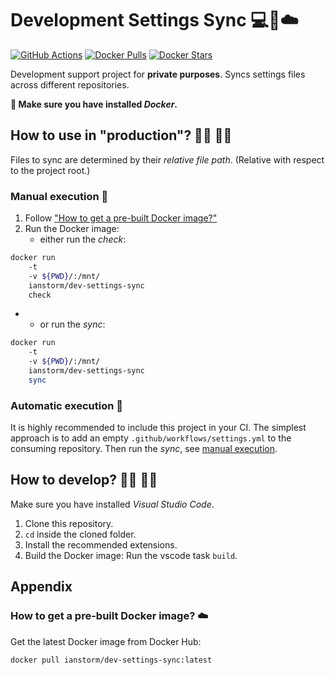 # Development Settings Sync 💻🔄☁️

[![GitHub Actions](https://img.shields.io/endpoint.svg?url=https%3A%2F%2Factions-badge.atrox.dev%2FIanStorm%2Fdev-settings-sync%2Fbadge%3Fref%3Dmain&style=flat&label=build&logo=none)](https://actions-badge.atrox.dev/IanStorm/dev-settings-sync/goto?ref=main)
[![Docker Pulls](https://img.shields.io/docker/pulls/ianstorm/dev-settings-sync)](https://hub.docker.com/r/ianstorm/dev-settings-sync)
[![Docker Stars](https://img.shields.io/docker/stars/ianstorm/dev-settings-sync)](https://hub.docker.com/r/ianstorm/dev-settings-sync)

Development support project for **private purposes**.
Syncs settings files across different repositories.

**🐳 Make sure you have installed *Docker*.**


## How to use in "production"? 👨‍💼 👩‍💼

Files to sync are determined by their *relative file path*.
(Relative with respect to the project root.)


### Manual execution 🔧

1. Follow ["How to get a pre-built Docker image?"](#-how-to-get-a-pre-built-docker-image-☁️)
2. Run the Docker image:
	* either run the *check*:
```sh
docker run
	-t
	-v ${PWD}/:/mnt/
	ianstorm/dev-settings-sync
	check
```
*
	* or run the *sync*:
```sh
docker run
	-t
	-v ${PWD}/:/mnt/
	ianstorm/dev-settings-sync
	sync
```


### Automatic execution 🤖

It is highly recommended to include this project in your CI.
The simplest approach is to add an empty `.github/workflows/settings.yml` to the consuming repository.
Then run the *sync*, see [manual execution](#-manual-execution-🔧).


## How to develop? 👨‍💻 👩‍💻

Make sure you have installed *Visual Studio Code*.

1. Clone this repository.
2. `cd` inside the cloned folder.
2. Install the recommended extensions.
2. Build the Docker image: Run the vscode task `build`.


## Appendix


### How to get a pre-built Docker image? ☁️

Get the latest Docker image from Docker Hub:
```sh
docker pull ianstorm/dev-settings-sync:latest
```
